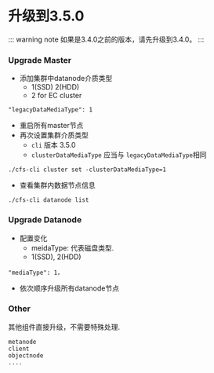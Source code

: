 # 升级到3.5.0

::: warning note
如果是3.4.0之前的版本，请先升级到3.4.0。
:::

### Upgrade Master

+ 添加集群中datanode介质类型
  + 1(SSD) 2(HDD)
  + 2 for EC cluster
```
"legacyDataMediaType": 1
```
+ 重启所有master节点
+ 再次设置集群介质类型
  + `cli` 版本 3.5.0
  + `clusterDataMediaType` 应当与 `legacyDataMediaType`相同
```
./cfs-cli cluster set -clusterDataMediaType=1
```
+ 查看集群内数据节点信息
```
./cfs-cli datanode list
```

### Upgrade Datanode
+ 配置变化
  + meidaType: 代表磁盘类型.
  + 1(SSD), 2(HDD)
```
"mediaType": 1，
```
+ 依次顺序升级所有datanode节点

### Other 
其他组件直接升级，不需要特殊处理.
```
metanode
client
objectnode
....
```
